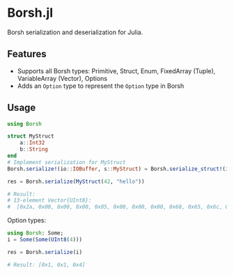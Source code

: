 # Borsh.jl

Borsh serialization and deserialization for Julia.

## Features

- Supports all Borsh types: Primitive, Struct, Enum, FixedArray (Tuple), VariableArray (Vector), Options
- Adds an `Option` type to represent the `Option` type in Borsh

## Usage

```julia
using Borsh

struct MyStruct
    a::Int32
    b::String
end
# Implement serialization for MyStruct
Borsh.serialize!(io::IOBuffer, s::MyStruct) = Borsh.serialize_struct!(io, s)

res = Borsh.serialize(MyStruct(42, "hello"))

# Result: 
# 13-element Vector{UInt8}:
#  [0x2a, 0x00, 0x00, 0x00, 0x05, 0x00, 0x00, 0x00, 0x68, 0x65, 0x6c, 0x6c, 0x6f]
```

Option types:
```julia
using Borsh: Some;
i = Some(Some(UInt8(4)))

res = Borsh.serialize(i)

# Result: [0x1, 0x1, 0x4]
```
